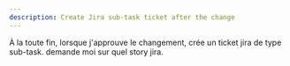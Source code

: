 ```yaml
---
description: Create Jira sub-task ticket after the change
---
```


À la toute fin, lorsque j'approuve le changement, crée un ticket jira de type sub-task. demande moi sur quel story jira.